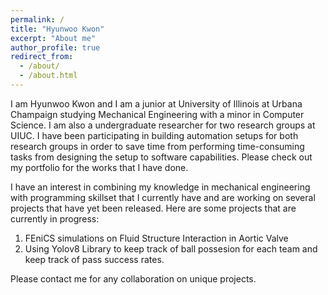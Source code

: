 ```yaml
---
permalink: /
title: "Hyunwoo Kwon"
excerpt: "About me"
author_profile: true
redirect_from: 
  - /about/
  - /about.html
---
```


I am Hyunwoo Kwon and I am a junior at University of Illinois at Urbana Champaign studying Mechanical Engineering with a minor in Computer Science. I am also a undergraduate researcher for two research groups at UIUC. I have been participating in building automation setups for both research groups in order to save time from performing time-consuming tasks from designing the setup to software capabilities. Please check out my portfolio for the works that I have done.

I have an interest in combining my knowledge in mechanical engineering with programming skillset that I currently have and are working on several projects that have yet been released. Here are some projects that are currently in progress: 
  1. FEniCS simulations on Fluid Structure Interaction in Aortic Valve
  2. Using Yolov8 Library to keep track of ball possesion for each team and keep track of pass success rates. 
 
Please contact me for any collaboration on unique projects. 

